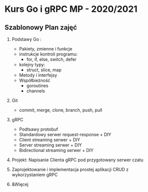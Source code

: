 # Kurs Go i gRPC MP - 2020/2021

##  Szablonowy Plan zajęć

1. Podstawy Go :
    * Pakiety, zmienne i funkcje
    * instrukcje kontroli programu:
        * for, if, else, switch, defer
    * kolejny typy:
        * struct, slice, map
    * Metody i interfejsy
    * Współbieżność 
        * goroutines
        * channels

2. Git
    * commit, merge, clone, branch, push, pull
3. gRPC
    * Podtsawy protobuf
    * Standardowy serwer request-response + DIY
    * Client streaming serwer + DIY
    * Server streaming serwer + DIY
    * Bidirectional streaming serwer + DIY
4. Projekt: Napisanie Clienta gRPC pod przygotowany serwer czatu
5. Zaprojektowanie i implementacja prostej aplikacji CRUD z wykorzystaniem gRPC
6. &Więcej